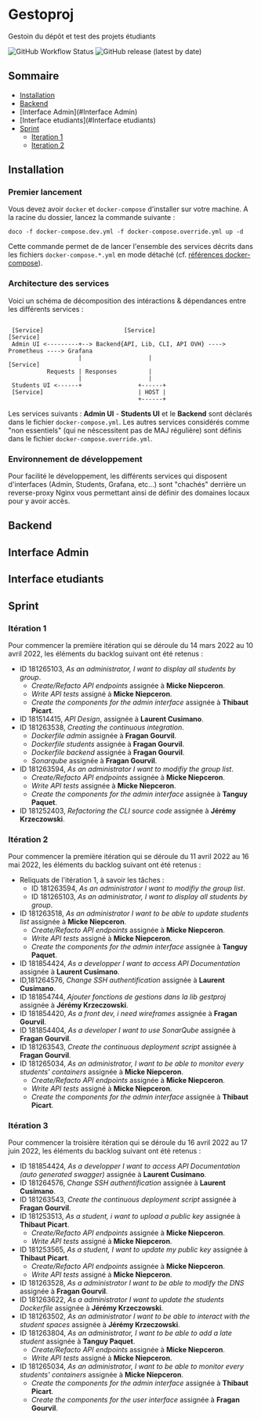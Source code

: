 # Gestoproj

Gestoin du dépôt et test des projets étudiants

![GitHub Workflow Status](https://img.shields.io/github/workflow/status/INSSET/m1_2021_2022-kraken/admin.yaml) ![GitHub release (latest by date)](https://img.shields.io/github/v/release/NSSET/m1_2021_2022-kraken?color=#56C230)

## Sommaire

* [Installation](#Installation)
* [Backend](#Backend)
* [Interface Admin](#Interface Admin)
* [Interface etudiants](#Interface etudiants)
* [Sprint](#Sprint)
  * [Iteration 1](#Interation_1)
  * [Iteration 2](#Interation_2)


## Installation

### Premier lancement

Vous devez avoir `docker` et `docker-compose` d'installer sur votre machine. A la racine du dossier, lancez la commande suivante :  

```shell
doco -f docker-compose.dev.yml -f docker-compose.override.yml up -d
```

Cette commande permet de de lancer l'ensemble des services décrits dans les fichiers `docker-compose.*.yml` en mode détaché (cf. [références docker-compose](https://docs.docker.com/compose/reference/)).

### Architecture des services

Voici un schéma de décomposition des intéractions & dépendances entre les différents services :

```
  
 [Service]                       [Service]                                      [Service]
 Admin UI <---------+--> Backend{API, Lib, CLI, API OVH} ----> Prometheus ----> Grafana
                    |                   |                      [Service]    
           Requests | Responses         |
                    |                   |
 Students UI <------+                +------+
 [Service]                           | HOST |
                                     +------+
```

Les services suivants : **Admin UI** - **Students UI** et le **Backend** sont déclarés dans le fichier `docker-compose.yml`. Les autres services considérés comme "non essentiels" (qui ne néscessitent pas de MAJ régulière) sont définis dans le fichier
`docker-compose.override.yml`.

### Environnement de développement

Pour facilité le développement, les différents services qui disposent d'interfaces (Admin, Students, Grafana, etc...) sont "chachés" derrière un reverse-proxy Nginx vous permettant ainsi de définir
des domaines locaux pour y avoir accès.

## Backend

## Interface Admin

## Interface etudiants

## Sprint
### Itération 1
Pour commencer la première itération qui se déroule du 14 mars 2022 au 10 avril 2022, les éléments du backlog suivant ont été retenus :
- ID 181265103, <em>As an administrator, I want to display all students by group</em>.
    - <em>Create/Refacto API endpoints</em> assignée à **Micke Niepceron**.
    - <em>Write API tests</em> assigné à **Micke Niepceron**.
    - <em>Create the components for the admin interface</em> assignée à **Thibaut Picart**.
- ID 181514415, <em>API Design</em>, assignée à **Laurent Cusimano**.
- ID 181263538, <em>Creating the continuous integration</em>.
  - <em>Dockerfile admin</em> assignée à **Fragan Gourvil**.
  - <em>Dockerfile students</em> assignée à **Fragan Gourvil**.
  - <em>Dockerfile backend</em> assignée à **Fragan Gourvil**.
  - <em>Sonarqube</em> assignée à **Fragan Gourvil**.
- ID 181263594, <em>As an administrator I want to modifiy the group list</em>.
    - <em>Create/Refacto API endpoints</em> assignée à **Micke Niepceron**.
    - <em>Write API tests</em> assignée à **Micke Niepceron**.
    - <em>Create the components for the admin interface</em> assignée à **Tanguy Paquet**.
- ID 181252403, <em>Refactoring the CLI source code</em> assignée à **Jérémy Krzeczowski**.
### Itération 2
Pour commencer la première itération qui se déroule du 11 avril 2022 au 16 mai 2022, les éléments du backlog suivant ont été retenus :
- Reliquats de l'itération 1, à savoir les tâches : 
  - ID 181263594, <em>As an administrator I want to modifiy the group list</em>.
  - ID 181265103, <em>As an administrator, I want to display all students by group</em>.
- ID 181263518, <em>As an administrator I want to be able to update students list</em> assignée à **Micke Niepceron**.
  - <em>Create/Refacto API endpoints</em> assignée à **Micke Niepceron**.
  - <em>Write API tests</em> assigné à **Micke Niepceron**.
  - <em>Create the components for the admin interface</em> assignée à **Tanguy Paquet**.
- ID 181854424, <em>As a developper I want to access API Documentation</em> assignée à **Laurent Cusimano**.
- ID,181264576, <em>Change SSH authentification</em> assignée à **Laurent Cusimano**.
- ID 181854744, <em>Ajouter fonctions de gestions dans la lib gestproj</em> assignée à **Jérémy Krzeczowski**.
- ID 181854420, <em>As a front dev, i need wireframes</em> assignée à **Fragan Gourvil**.
- ID 181854404, <em>As a developer I want to use SonarQube</em> assignée à **Fragan Gourvil**.
- ID 181263543, <em>Create the continuous deployment script</em> assignée à **Fragan Gourvil**.
- ID 181265034, <em>As an administrator, I want to be able to monitor every students' containers</em> assignée à **Micke Niepceron**.
  - <em>Create/Refacto API endpoints</em> assignée à **Micke Niepceron**.
  - <em>Write API tests</em> assigné à **Micke Niepceron**.
  - <em>Create the components for the admin interface</em> assignée à **Thibaut Picart**.
### Itération 3
Pour commencer la troisière itération qui se déroule du 16 avril 2022 au 17 juin 2022, les éléments du backlog suivant ont été retenus :
- ID 181854424, <em>As a developper I want to access API Documentation (auto generated swagger)</em> assignée à **Laurent Cusimano**.
- ID 181264576, <em>Change SSH authentification</em> assignée à **Laurent Cusimano**.
- ID 181263543, <em>Create the continuous deployment script</em> assignée à **Fragan Gourvil**.
- ID 181253513, <em>As a student, i want to upload a public key</em> assignée à **Thibaut Picart**.
  - <em>Create/Refacto API endpoints</em> assignée à **Micke Niepceron**.
  - <em>Write API tests</em> assigné à **Micke Niepceron**.
- ID 181253565, <em>As a student, I want to update my public key</em> assignée à **Thibaut Picart**.
  - <em>Create/Refacto API endpoints</em> assignée à **Micke Niepceron**.
  - <em>Write API tests</em> assigné à **Micke Niepceron**.
- ID 181263528, <em>As a administrator I want to be able to modify the DNS</em> assignée à **Fragan Gourvil**.
- ID 181263622, <em>As a administrator I want to update the students Dockerfile</em> assignée à **Jérémy Krzeczowski**.
- ID 181263502, <em>As an administrator I want to be able to interact with the student spaces</em> assignée à **Jérémy Krzeczowski**.
- ID 181263804, <em>As an administrator, I want to be able to add a late student</em> assignée à **Tanguy Paquet**.
  - <em>Create/Refacto API endpoints</em> assignée à **Micke Niepceron**.
  - <em>Write API tests</em> assigné à **Micke Niepceron**.
- ID 181265034, <em>As an administrator, I want to be able to monitor every students' containers</em> assignée à **Micke Niepceron**.
  - <em>Create the components for the admin interface</em> assignée à **Thibaut Picart**.
  - <em>Create the components for the user interface</em> assignée à **Fragan Gourvil**.
